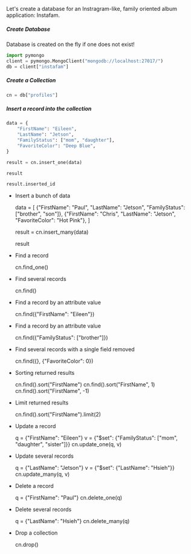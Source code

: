 Let's create a database for an Instragram-like, family oriented
album application: Instafam.


##### Create Database

Database is created on the fly if one does not exist!

```python
import pymongo
client = pymongo.MongoClient("mongodb://localhost:27017/")
db = client["instafam"]
```

##### Create a Collection

```python
cn = db["profiles"]
```

##### Insert a record into the collection

```python
data = {
    "FirstName": "Eileen",
    "LastName": "Jetson",
    "FamilyStatus": ["mom", "daughter"],
    "FavoriteColor": "Deep Blue",
}

result = cn.insert_one(data)

result

result.inserted_id
```

- Insert a bunch of data


    data = [
        {"FirstName": "Paul", "LastName": "Jetson", "FamilyStatus": ["brother", "son"]},
        {"FirstName": "Chris", "LastName": "Jetson", "FavoriteColor": "Hot Pink"},
    ]

    result = cn.insert_many(data)

    result


- Find a record


    cn.find_one()


- Find several records


    cn.find()

- Find a record by an attribute value


    cn.find({"FirstName": "Eileen"})

- Find a record by an attribute value


    cn.find({"FamilyStatus": ["brother"]})

- Find several records with a single field removed


    cn.find({}, {"FavoriteColor": 0})

- Sorting returned results


    cn.find().sort("FirstName")
    cn.find().sort("FirstName", 1)
    cn.find().sort("FirstName", -1)

- Limit returned results

    cn.find().sort("FirstName").limit(2)

- Update a record

    q = {"FirstName": "Eileen"}
    v = {"$set": {"FamilyStatus": ["mom", "daughter", "sister"]}}
    cn.update_one(q, v)

- Update several records

    q = {"LastName": "Jetson"}
    v = {"$set": {"LastName": "Hsieh"}}
    cn.update_many(q, v)

- Delete a record

    q = {"FirstName": "Paul"}
    cn.delete_one(q)

- Delete several records

    q = {"LastName": "Hsieh"}
    cn.delete_many(q)

- Drop a collection

    cn.drop()
